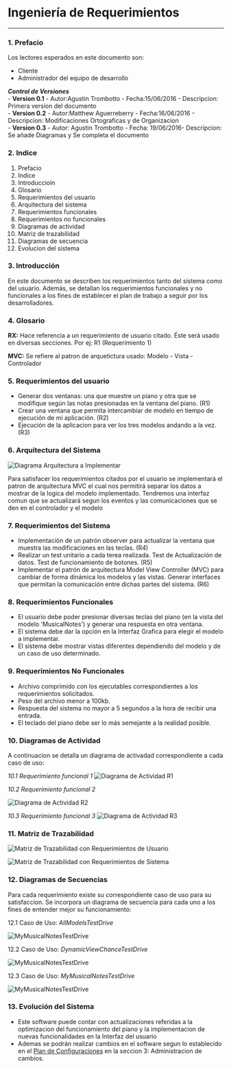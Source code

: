 # Ingeniería de Requerimientos #

----------
### 1. Prefacio  ###
Los lectores esperados en este documento son:

- Cliente
- Administrador del equipo de desarrollo

***Control de Versiones***<br>
	- **Version 0.1** -  Autor:Agustin Trombotto - Fecha:15/06/2016 - Descripcion: Primera version del documento<br>
	- **Version 0.2** -  Autor:Matthew Aguerreberry - Fecha:16/06/2016 - Descripcion: Modificaciones Ortograficas y de Organizacion <br>
	- **Version 0.3** - Autor: Agustin Trombotto - Fecha: 19/06/2016- Descripcion: Se añade Diagramas y Se completa el documento
### 2. Indice  ###

1. Prefacio
2. Indice
3. Introduccioin
4. Glosario
5. Requerimientos del usuario
6. Arquitectura del sistema
7. Requerimientos funcionales
8. Requerimientos no funcionales
9. Diagramas de actividad
10. Matriz de trazabilidad
11. Diagramas de secuencia
12. Evolucion del sistema

### 3. Introducción  ###
En este documento se describen los requerimientos tanto del sistema como del usuario. Además, se detallan los requerimientos funcionales y no funcionales a los fines de establecer el plan de trabajo a seguir por los desarrolladores.


### 4. Glosario  ###

**RX:** Hace referencia a un requerimiento de usuario citado. Éste será usado en diversas secciones. Por ej: R1 (Requerimiento 1)

**MVC:** Se refiere al patron de arquetictura usado: Modelo - Vista - Controlador

### 5. Requerimientos del usuario ###


- Generar dos ventanas: una que muestre un piano y otra que se modifique según las notas presionadas en la ventana del piano. (R1)
- Crear una ventana que permita intercambiar de modelo en tiempo de ejecución de mi aplicación. (R2)
- Ejecución de la aplicacion para ver los tres modelos andando a la vez. (R3)

### 6. Arquitectura del Sistema  ###

![Diagrama Arquitectura a Implementar](https://github.com/matthew44/IngSoft_TrabajoFinal_BurningTeam/blob/master/docs/Imagenes%20Adicionales/MVC.JPG?raw=true)

Para satisfacer los requerimientos citados por el usuario se implementará el patron de arquitectura MVC el cual nos permitirá separar los datos a mostrar de la logica del modelo implementado. Tendremos una interfaz comun que se actualizará segun los eventos y las comunicaciones que se den en el controlador y el modelo


### 7. Requerimientos del Sistema ###

- Implementación de un patrón observer para actualizar la ventana que muestra las modificaciones en las teclas. (R4)
- Realizar un test unitario a cada terea realizada. Test de Actualización de datos. Test de funcionamiento de botones. (R5)
- Implementar el patrón de arquitectura Model View Controller (MVC) para cambiar de forma dinámica los modelos y las vistas. Generar interfaces que permitan la comunicación entre dichas partes del sistema. (R6)

### 8. Requerimientos Funcionales ###

- El usuario debe poder presionar diversas teclas del piano (en la vista del modelo 'MusicalNotes') y generar una respuesta en otra ventana.
- El sistema debe dar la opción en la Interfaz Grafica para elegir el modelo a implementar.
- El sistema debe mostrar vistas diferentes dependiendo del modelo y de un caso de uso determinado.

### 9. Requerimientos No Funcionales ###

- Archivo comprimido con los ejecutables correspondientes a los requerimientos solicitados.
- Peso del archivo menor a 100kb.
- Respuesta del sistema no mayor a 5 segundos a la hora de recibir una entrada.
- El teclado del piano debe ser lo más semejante a la realidad posible.

### 10. Diagramas de Actividad ###
A continuacion se detalla un diagrama de activadad correspondiente a cada caso de uso:

*10.1 Requerimiento funcional 1*
![Diagrama de Actividad R1](https://github.com/matthew44/IngSoft_TrabajoFinal_BurningTeam/blob/master/docs/Diagramas%20UML/Diagrama%20de%20Actividades-MusicalNotes.jpg?raw=true)

*10.2 Requerimiento funcional 2*

![Diagrama de Actividad R2](https://github.com/matthew44/IngSoft_TrabajoFinal_BurningTeam/blob/master/docs/Diagramas%20UML/Diagrama%20de%20Actividades-DynamicView.jpg?raw=true)

*10.3 Requerimiento funcional 3*
![Diagrama de Actividad R3](https://github.com/matthew44/IngSoft_TrabajoFinal_BurningTeam/blob/master/docs/Diagramas%20UML/Diagrama%20de%20Actividades-AllTestDrive.jpg?raw=true)

### 11. Matriz de Trazabilidad ###

![Matriz de Trazabilidad con Requerimientos de Usuario](https://github.com/matthew44/IngSoft_TrabajoFinal_BurningTeam/blob/Requerimientos/docs/DiagramasUML/Matriz%20de%%20Req%20Usuario.JPG?raw=true)

![Matriz de Trazabilidad con Requerimientos de Sistema](https://github.com/matthew44/IngSoft_TrabajoFinal_BurningTeam/blob/Requerimientos/docs/DiagramasUML/Matriz%20de%%20Req%20Sistema.JPG?raw=true)

### 12. Diagramas de Secuencias ###
Para cada requerimiento existe su correspondiente caso de uso para su satisfaccion. Se incorpora un diagrama de secuencia para cada uno a los fines de entender mejor su funcionamiento:

12.1 Caso de Uso: *AllModelsTestDrive*

![MyMusicalNotesTestDrive](https://github.com/matthew44/IngSoft_TrabajoFinal_BurningTeam/blob/master/docs/Diagramas%20UML/AllModelsTestDrive.jpg?raw=true)

12.2 Caso de Uso: *DynamicViewChanceTestDrive*

![MyMusicalNotesTestDrive](https://github.com/matthew44/IngSoft_TrabajoFinal_BurningTeam/blob/master/docs/Diagramas%20UML/DynamicViewChangeTestDrive.jpg?raw=true)

12.3 Caso de Uso: *MyMusicalNotesTestDrive*

![MyMusicalNotesTestDrive](https://github.com/matthew44/IngSoft_TrabajoFinal_BurningTeam/blob/master/docs/Diagramas%20UML/MyMusicalNotesTestDrive.jpg?raw=true)

### 13. Evolución del Sistema ###


- Este software puede contar con actualizaciones referidas a la optimizacion del funcionamiento del piano y la implementacion de nuevas funcionalidades en la Interfaz del usuario
- Ademas se podrán realizar cambios en el software segun lo establecido en el [Plan de Configuraciones](https://github.com/matthew44/IngSoft_TrabajoFinal_BurningTeam/blob/master/docs/CM_Plan.md) en la seccion 3: Administracion de cambios.




